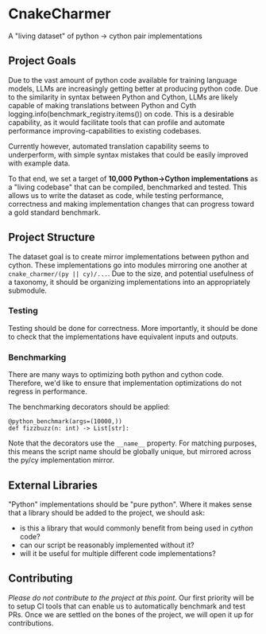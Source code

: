 # CnakeCharmer

A "living dataset" of python -> cython pair implementations


## Project Goals

Due to the vast amount of python code available for training language models,
LLMs are increasingly getting better at producing python code.
Due to the similarity in syntax between Python and Cython, LLMs are likely capable of making translations
between Python and Cyth    logging.info(benchmark_registry.items())
on code. This is a desirable capability, as it would facilitate tools that can
profile and automate performance improving-capabilities to existing codebases.

Currently however, automated translation capability seems to underperform, with simple syntax mistakes that
could be easily improved with example data.

To that end, we set a target of **10,000 Python->Cython implementations** as a "living codebase" that can be
compiled, benchmarked and tested. This allows us to write the dataset as code, while testing performance,
correctness and making implementation changes that can progress toward a gold standard benchmark.

## Project Structure

The dataset goal is to create mirror implementations between python and cython. These implementations go into
modules mirroring one another at `cnake_charmer/(py || cy)/...`. Due to the size, and potential usefulness of a
taxonomy, it should be organizing implementations into an appropriately submodule.

### Testing

Testing should be done for correctness. More importantly, it should be done to check that the implementations have
equivalent inputs and outputs.

### Benchmarking

There are many ways to optimizing both python and cython code. Therefore, we'd like to ensure that implementation
optimizations do not regress in performance.

The benchmarking decorators should be applied:
```
@python_benchmark(args=(10000,))
def fizzbuzz(n: int) -> List[str]:
```

Note that the decorators use the `__name__` property. For matching purposes, this means the script name should be
globally unique, but mirrored across the py/cy implementation mirror.


## External Libraries

"Python" implementations should be "pure python". Where it makes sense that a library should be added to the project,
we should ask:

- is this a library that would commonly benefit from being used in *cython* code?
- can our script be reasonably implemented without it?
- will it be useful for multiple different code implementations?


## Contributing

*Please do not contribute to the project at this point.* Our first priority will be to setup CI tools that
can enable us to automatically benchmark and test PRs. Once we are settled on the bones of the project,
we will open it up for contributions.
